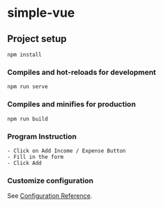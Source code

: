 # simple-vue

## Project setup
```
npm install
```

### Compiles and hot-reloads for development
```
npm run serve
```

### Compiles and minifies for production
```
npm run build
```

### Program Instruction
```
- Click on Add Income / Expense Button
- Fill in the form
- Click Add
```

### Customize configuration
See [Configuration Reference](https://cli.vuejs.org/config/).
